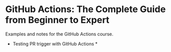 # GitHub Actions: The Complete Guide from Beginner to Expert
Examples and notes for the GitHub Actions course.

* Testing PR trigger with GitHub Actions *
